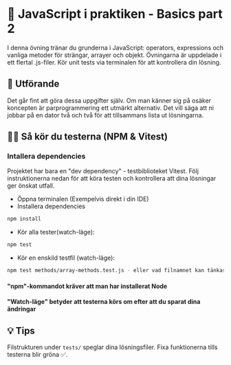 # 🤖 JavaScript i praktiken - Basics part 2

I denna övning tränar du grunderna i JavaScript: operators, expressions och vanliga metoder för strängar, arrayer och objekt. Övningarna är uppdelade i ett flertal .js-filer. Kör unit tests via terminalen för att kontrollera din lösning.

## 👥 Utförande

Det går fint att göra dessa uppgifter själv. Om man känner sig på osäker koncepten är parprogrammering ett utmärkt alternativ. Det vill säga att ni jobbar på en dator två och två för att tillsammans lista ut lösningarna.

## 🧑‍🔧 Så kör du testerna (NPM & Vitest)

### Intallera dependencies

Projektet har bara en "dev dependency" - testbiblioteket Vitest. Följ instruktionerna nedan för att köra testen och kontrollera att dina lösningar ger önskat utfall.

- Öppna terminalen (Exempelvis direkt i din IDE)
- Installera dependencies

```bash
npm install
```

- Kör alla tester(watch-läge):

```bash
npm test
```

- Kör en enskild testfil (watch-läge):

```bash
npm test methods/array-methods.test.js - eller vad filnamnet kan tänkas vara
```

#### "npm"-kommandot kräver att man har installerat Node

#### "Watch-läge" betyder att testerna körs om efter att du sparat dina ändringar

## 💡 Tips

Filstrukturen under `tests/` speglar dina lösningsfiler. Fixa funktionerna tills testerna blir gröna ✅.
